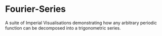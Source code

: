 # Fourier-Series
A suite of Imperial Visualisations demonstrating how any arbitrary periodic function can be decomposed into a trigonometric series.
